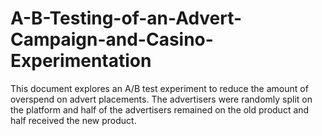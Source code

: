 # A-B-Testing-of-an-Advert-Campaign-and-Casino-Experimentation
This document explores an A/B test experiment to reduce the amount of overspend on advert placements. The advertisers were randomly split on the platform and half of the advertisers remained on the old product and half received the new product.
